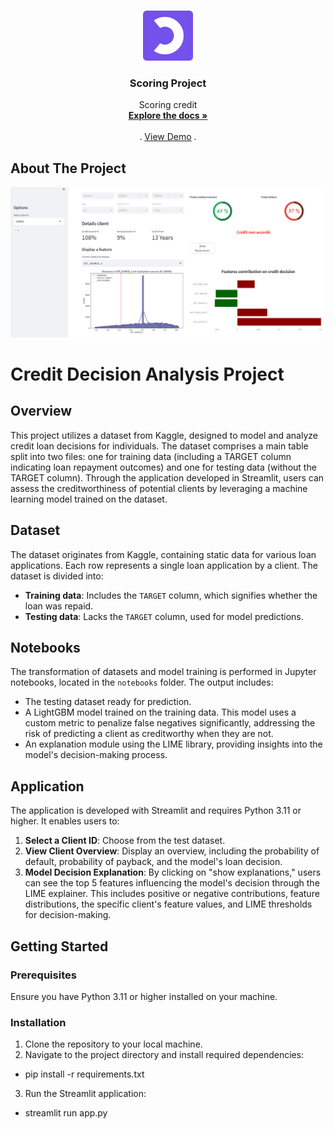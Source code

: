 <a name="readme-top"></a>
<!--


<!-- PROJECT LOGO -->
<br />
<div align="center">
  <a href="https://github.com/fruitsamurai97/Scoring-API-with-Explainability-and-LLM-Reporting">
    <img src="images/logo.png" alt="Logo" width="80" height="80">
  </a>

<h3 align="center">Scoring Project</h3>

  <p align="center">
    Scoring credit
    <br />
    <a href="https://github.com/fruitsamurai97/Scoring-API-with-Explainability-and-LLM-Reporting"><strong>Explore the docs »</strong></a>
    <br />
    <br />
    .
    <a href="https://fruit-scoring.azurewebsites.net/">View Demo</a>
    .
  </p>
</div>




<!-- ABOUT THE PROJECT -->
## About The Project

[![Product Name Screen Shot][product-screenshot]](https://fruit-scoring.azurewebsites.net/)

# Credit Decision Analysis Project

## Overview
This project utilizes a dataset from Kaggle, designed to model and analyze credit loan decisions for individuals. The dataset comprises a main table split into two files: one for training data (including a TARGET column indicating loan repayment outcomes) and one for testing data (without the TARGET column). Through the application developed in Streamlit, users can assess the creditworthiness of potential clients by leveraging a machine learning model trained on the dataset.

## Dataset
The dataset originates from Kaggle, containing static data for various loan applications. Each row represents a single loan application by a client. The dataset is divided into:
- **Training data**: Includes the `TARGET` column, which signifies whether the loan was repaid.
- **Testing data**: Lacks the `TARGET` column, used for model predictions.

## Notebooks
The transformation of datasets and model training is performed in Jupyter notebooks, located in the `notebooks` folder. The output includes:
- The testing dataset ready for prediction.
- A LightGBM model trained on the training data. This model uses a custom metric to penalize false negatives significantly, addressing the risk of predicting a client as creditworthy when they are not.
- An explanation module using the LIME library, providing insights into the model's decision-making process.

## Application
The application is developed with Streamlit and requires Python 3.11 or higher. It enables users to:
1. **Select a Client ID**: Choose from the test dataset.
2. **View Client Overview**: Display an overview, including the probability of default, probability of payback, and the model's loan decision.
3. **Model Decision Explanation**: By clicking on "show explanations," users can see the top 5 features influencing the model's decision through the LIME explainer. This includes positive or negative contributions, feature distributions, the specific client's feature values, and LIME thresholds for decision-making.

## Getting Started

### Prerequisites
Ensure you have Python 3.11 or higher installed on your machine.

### Installation
1. Clone the repository to your local machine.
2. Navigate to the project directory and install required dependencies:  
  *  pip install -r requirements.txt
3. Run the Streamlit application:
  * streamlit run app.py





[product-screenshot]: images/screenshot.png
